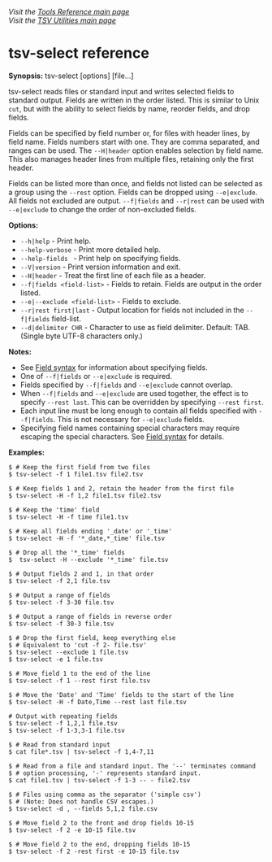 _Visit the [Tools Reference main page](../ToolReference.md)_<br>
_Visit the [TSV Utilities main page](../../README.md)_

# tsv-select reference

**Synopsis:** tsv-select [options] [file...]

tsv-select reads files or standard input and writes selected fields to standard output. Fields are written in the order listed. This is similar to Unix `cut`, but with the ability to select fields by name, reorder fields, and drop fields.

Fields can be specified by field number or, for files with header lines, by field name. Fields numbers start with one. They are comma separated, and ranges can be used. The `--H|header` option enables selection by field name. This also manages header lines from multiple files, retaining only the first header.

Fields can be listed more than once, and fields not listed can be selected as a group using the `--rest` option. Fields can be dropped using `--e|exclude`. All fields not excluded are output. `--f|fields` and `--r|rest` can be used with `--e|exclude` to change the order of non-excluded fields.

**Options:**
* `--h|help` - Print help.
* `--help-verbose` -  Print more detailed help.
* `--help-fields ` - Print help on specifying fields.
* `--V|version` - Print version information and exit.
* `--H|header` - Treat the first line of each file as a header.
* `--f|fields <field-list>` - Fields to retain. Fields are output in the order listed.
* `--e|--exclude <field-list>` - Fields to exclude.
* `--r|rest first|last` - Output location for fields not included in the `--f|fields` field-list.
* `--d|delimiter CHR` - Character to use as field delimiter. Default: TAB. (Single byte UTF-8 characters only.)

**Notes:**
* See [Field syntax](common-options-and-behavior.md#field-syntax) for information about specifying fields.
* One of `--f|fields` or `--e|exclude` is required.
* Fields specified by `--f|fields` and `--e|exclude` cannot overlap.
* When `--f|fields` and `--e|exclude` are used together, the effect is to specify `--rest last`. This can be overridden by specifying `--rest first`.
* Each input line must be long enough to contain all fields specified with `--f|fields`. This is not necessary for `--e|exclude` fields.
* Specifying field names containing special characters may require escaping the special characters. See [Field syntax](common-options-and-behavior.md#field-syntax) for details.

**Examples:**
```
$ # Keep the first field from two files
$ tsv-select -f 1 file1.tsv file2.tsv

$ # Keep fields 1 and 2, retain the header from the first file
$ tsv-select -H -f 1,2 file1.tsv file2.tsv

$ # Keep the 'time' field
$ tsv-select -H -f time file1.tsv

$ # Keep all fields ending '_date' or '_time'
$ tsv-select -H -f '*_date,*_time' file.tsv

$ # Drop all the '*_time' fields
$  tsv-select -H --exclude '*_time' file.tsv
   
$ # Output fields 2 and 1, in that order
$ tsv-select -f 2,1 file.tsv

$ # Output a range of fields
$ tsv-select -f 3-30 file.tsv

$ # Output a range of fields in reverse order
$ tsv-select -f 30-3 file.tsv

$ # Drop the first field, keep everything else
$ # Equivalent to 'cut -f 2- file.tsv'
$ tsv-select --exclude 1 file.tsv
$ tsv-select -e 1 file.tsv

$ # Move field 1 to the end of the line
$ tsv-select -f 1 --rest first file.tsv

$ # Move the 'Date' and 'Time' fields to the start of the line
$ tsv-select -H -f Date,Time --rest last file.tsv

# Output with repeating fields
$ tsv-select -f 1,2,1 file.tsv
$ tsv-select -f 1-3,3-1 file.tsv

$ # Read from standard input
$ cat file*.tsv | tsv-select -f 1,4-7,11

$ # Read from a file and standard input. The '--' terminates command
$ # option processing, '-' represents standard input.
$ cat file1.tsv | tsv-select -f 1-3 -- - file2.tsv

$ # Files using comma as the separator ('simple csv')
$ # (Note: Does not handle CSV escapes.)
$ tsv-select -d , --fields 5,1,2 file.csv

$ # Move field 2 to the front and drop fields 10-15
$ tsv-select -f 2 -e 10-15 file.tsv

$ # Move field 2 to the end, dropping fields 10-15
$ tsv-select -f 2 -rest first -e 10-15 file.tsv
```
